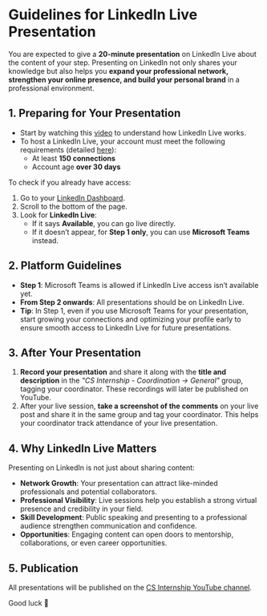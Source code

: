 # Guidelines for LinkedIn Live Presentation

You are expected to give a **20-minute presentation** on LinkedIn Live about the content of your step. Presenting on LinkedIn not only shares your knowledge but also helps you **expand your professional network, strengthen your online presence, and build your personal brand** in a professional environment.

## 1. Preparing for Your Presentation
- Start by watching this [video](https://www.youtube.com/watch?v=MM47EKwACy4&feature=youtu.be) to understand how LinkedIn Live works.  
- To host a LinkedIn Live, your account must meet the following requirements (detailed [here](https://www.linkedin.com/help/linkedin/answer/a568503)):  
  - At least **150 connections**  
  - Account age **over 30 days**  

To check if you already have access:  
1. Go to your [LinkedIn Dashboard](https://www.linkedin.com/dashboard/).  
2. Scroll to the bottom of the page.  
3. Look for **LinkedIn Live**:  
   - If it says **Available**, you can go live directly.  
   - If it doesn’t appear, for **Step 1 only**, you can use **Microsoft Teams** instead.  

## 2. Platform Guidelines
- **Step 1**: Microsoft Teams is allowed if LinkedIn Live access isn’t available yet.  
- **From Step 2 onwards**: All presentations should be on LinkedIn Live.  
- **Tip**: In Step 1, even if you use Microsoft Teams for your presentation, start growing your connections and optimizing your profile early to ensure smooth access to LinkedIn Live for future presentations.

## 3. After Your Presentation
1. **Record your presentation** and share it along with the **title and description** in the *"CS Internship - Coordination -> General"* group, tagging your coordinator. These recordings will later be published on YouTube.  
2. After your live session, **take a screenshot of the comments** on your live post and share it in the same group and tag your coordinator. This helps your coordinator track attendance of your live presentation.  

## 4. Why LinkedIn Live Matters
Presenting on LinkedIn is not just about sharing content:  
- **Network Growth**: Your presentation can attract like-minded professionals and potential collaborators.  
- **Professional Visibility**: Live sessions help you establish a strong virtual presence and credibility in your field.  
- **Skill Development**: Public speaking and presenting to a professional audience strengthen communication and confidence.  
- **Opportunities**: Engaging content can open doors to mentorship, collaborations, or even career opportunities.  

## 5. Publication
All presentations will be published on the [CS Internship YouTube channel](https://www.youtube.com/@csinternship8859).  

Good luck 🚀
